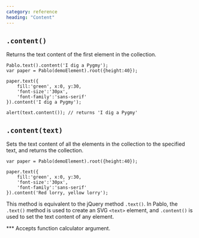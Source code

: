 ```yaml
---
category: reference
heading: "Content"
---
```


`.content()`
----------------

Returns the text content of the first element in the collection.

	Pablo.text().content('I dig a Pygmy');
	var paper = Pablo(demoElement).root({height:40});
    
    paper.text({
		fill:'green', x:0, y:30,
		'font-size':'30px',
		'font-family':'sans-serif'
    }).content('I dig a Pygmy');

	alert(text.content()); // returns 'I dig a Pygmy'


`.content(text)`
----------------

Sets the text content of all the elements in the collection to the specified text, and returns the collection.

	var paper = Pablo(demoElement).root({height:40});
    
    paper.text({
		fill:'green', x:0, y:30,
		'font-size':'30px',
		'font-family':'sans-serif'
    }).content('Red lorry, yellow lorry');

This method is equivalent to the jQuery method `.text()`. In Pablo, the `.text()` method is used to create an SVG `<text>` element, and `.content()` is used to set the text content of any element.

*** Accepts function calculator argument.


[jquery-text]: http://api.jquery.com/text/